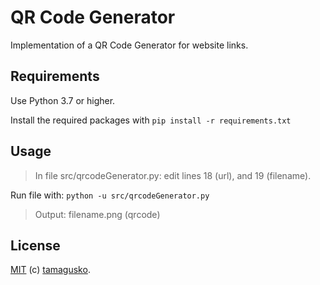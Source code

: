 # QR Code Generator

Implementation of a QR Code Generator for website links.

## Requirements

Use Python 3.7 or higher.

Install the required packages with `pip install -r requirements.txt`

## Usage

> In file src/qrcodeGenerator.py: edit lines 18 (url), and 19 (filename).

Run file with: `python -u src/qrcodeGenerator.py`

> Output: filename.png (qrcode)

## License

[MIT](LICENSE) (c) [tamagusko](https://tamagusko.github.io/).
